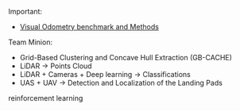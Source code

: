 




Important:
 - [Visual Odometry benchmark and Methods](https://www.cvlibs.net/datasets/kitti/eval_odometry.php)



Team Minion:
- Grid-Based Clustering and Concave Hull Extraction (GB-CACHE)
- LiDAR -> Points Cloud
- LiDAR + Cameras + Deep learning -> Classifications
- UAS + UAV -> Detection and Localization of the Landing Pads

reinforcement learning